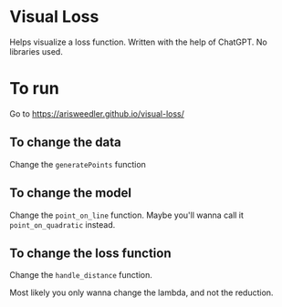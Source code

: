 # Visual Loss

Helps visualize a loss function. Written with the help of ChatGPT. No libraries used.

# To run

Go to https://arisweedler.github.io/visual-loss/

## To change the data

Change the `generatePoints` function

## To change the model

Change the `point_on_line` function. Maybe you'll wanna call it `point_on_quadratic` instead.

## To change the loss function

Change the `handle_distance` function.

Most likely you only wanna change the lambda, and not the reduction.

